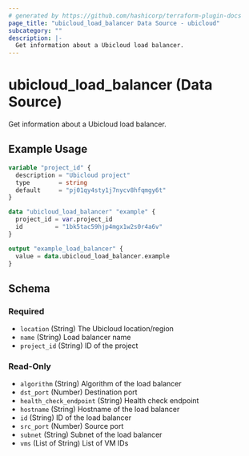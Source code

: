 ```yaml
---
# generated by https://github.com/hashicorp/terraform-plugin-docs
page_title: "ubicloud_load_balancer Data Source - ubicloud"
subcategory: ""
description: |-
  Get information about a Ubicloud load balancer.
---
```


# ubicloud_load_balancer (Data Source)

Get information about a Ubicloud load balancer.

## Example Usage

```terraform
variable "project_id" {
  description = "Ubicloud project"
  type        = string
  default     = "pj01qy4sty1j7nycv8hfqmgy6t"
}

data "ubicloud_load_balancer" "example" {
  project_id = var.project_id
  id         = "1bk5tac59hjp4mgx1w2s0r4a6v"
}

output "example_load_balancer" {
  value = data.ubicloud_load_balancer.example
}
```

<!-- schema generated by tfplugindocs -->
## Schema

### Required

- `location` (String) The Ubicloud location/region
- `name` (String) Load balancer name
- `project_id` (String) ID of the project

### Read-Only

- `algorithm` (String) Algorithm of the load balancer
- `dst_port` (Number) Destination port
- `health_check_endpoint` (String) Health check endpoint
- `hostname` (String) Hostname of the load balancer
- `id` (String) ID of the load balancer
- `src_port` (Number) Source port
- `subnet` (String) Subnet of the load balancer
- `vms` (List of String) List of VM IDs
